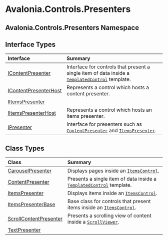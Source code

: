 # Avalonia.Controls.Presenters

## Avalonia.Controls.Presenters Namespace

## Interface Types <a id="InterfaceTypes"></a>

| Interface | Summary |
| :--- | :--- |
| [IContentPresenter](http://reference.avaloniaui.net/api/Avalonia.Controls.Presenters/IContentPresenter) |  Interface for controls that present a single item of data inside a [`TemplatedControl`](http://reference.avaloniaui.net/api/Avalonia.Controls.Primitives/TemplatedControl) template. |
| [IContentPresenterHost](http://reference.avaloniaui.net/api/Avalonia.Controls.Presenters/IContentPresenterHost) |  Represents a control which hosts a content presenter. |
| [IItemsPresenter](http://reference.avaloniaui.net/api/Avalonia.Controls.Presenters/IItemsPresenter) |  |
| [IItemsPresenterHost](http://reference.avaloniaui.net/api/Avalonia.Controls.Presenters/IItemsPresenterHost) |  Represents a control which hosts an items presenter. |
| [IPresenter](http://reference.avaloniaui.net/api/Avalonia.Controls.Presenters/IPresenter) |  Interface for presenters such as [`ContentPresenter`](http://reference.avaloniaui.net/api/Avalonia.Controls.Presenters/ContentPresenter) and [`ItemsPresenter`](http://reference.avaloniaui.net/api/Avalonia.Controls.Presenters/ItemsPresenter). |

## Class Types <a id="ClassTypes"></a>

| Class | Summary |
| :--- | :--- |
| [CarouselPresenter](http://reference.avaloniaui.net/api/Avalonia.Controls.Presenters/CarouselPresenter) |  Displays pages inside an [`ItemsControl`](http://reference.avaloniaui.net/api/Avalonia.Controls/ItemsControl). |
| [ContentPresenter](http://reference.avaloniaui.net/api/Avalonia.Controls.Presenters/ContentPresenter) |  Presents a single item of data inside a [`TemplatedControl`](http://reference.avaloniaui.net/api/Avalonia.Controls.Primitives/TemplatedControl) template. |
| [ItemsPresenter](http://reference.avaloniaui.net/api/Avalonia.Controls.Presenters/ItemsPresenter) |  Displays items inside an [`ItemsControl`](http://reference.avaloniaui.net/api/Avalonia.Controls/ItemsControl). |
| [ItemsPresenterBase](http://reference.avaloniaui.net/api/Avalonia.Controls.Presenters/ItemsPresenterBase) |  Base class for controls that present items inside an [`ItemsControl`](http://reference.avaloniaui.net/api/Avalonia.Controls/ItemsControl). |
| [ScrollContentPresenter](http://reference.avaloniaui.net/api/Avalonia.Controls.Presenters/ScrollContentPresenter) |  Presents a scrolling view of content inside a [`ScrollViewer`](http://reference.avaloniaui.net/api/Avalonia.Controls/ScrollViewer). |
| [TextPresenter](http://reference.avaloniaui.net/api/Avalonia.Controls.Presenters/TextPresenter) |  |


